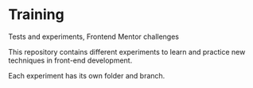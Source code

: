 # Training

Tests and experiments, Frontend Mentor challenges

This repository contains different experiments to learn and practice new techniques in front-end development.

Each experiment has its own folder and branch.
